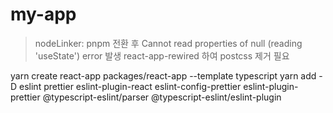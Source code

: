 # my-app

<!-- ISSEU -->
> nodeLinker: pnpm 전환 후 Cannot read properties of null (reading 'useState') error 발생 react-app-rewired 하여 postcss 제거 필요

yarn create react-app packages/react-app --template typescript
yarn add -D eslint prettier eslint-plugin-react eslint-config-prettier eslint-plugin-prettier @typescript-eslint/parser @typescript-eslint/eslint-plugin
